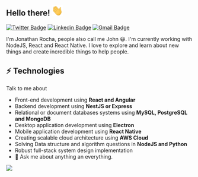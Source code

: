 <h2> Hello there! <img src="https://raw.githubusercontent.com/ABSphreak/ABSphreak/master/gifs/Hi.gif" width="30px"></h2>

[![Twitter Badge](https://img.shields.io/badge/-@johnferreirar-1ca0f1?style=flat-square&labelColor=1ca0f1&logo=twitter&logoColor=white&link=https://twitter.com/johnferreirar)](https://twitter.com/johnferreirar) [![Linkedin Badge](https://img.shields.io/badge/-johnferreirar-blue?style=flat-square&logo=Linkedin&logoColor=white&link=https://www.linkedin.com/in/john-engineer/?locale=en_US//)](https://www.linkedin.com/in/john-engineer/?locale=en_US) [![Gmail Badge](https://img.shields.io/badge/-johnferreirar@gmail.com-c14438?style=flat-square&logo=Gmail&logoColor=white&link=mailto:johnferreirar@gmail.com)](mailto:johnferreirar@gmail.com)

I'm Jonathan Rocha, people also call me John 😃. I'm currently working with NodeJS, React and React Native. 
I love to explore and learn about new things and create incredible things to help people.
## ⚡ Technologies    
Talk to me about
- Front-end development using **React and Angular**
- Backend development using **NestJS or Express**
- Relational or document databases systems using **MySQL, PostgreSQL and MongoDB**
- Desktop application development using **Electron**
- Mobile application development using **React Native**
- Creating scalable cloud architecture using **AWS Cloud**
- Solving Data structure and algorithm questions in **NodeJS and Python**
- Robust full-stack system design implementation
- 💬 Ask me about anything an everything.


![](https://komarev.com/ghpvc/?username=jonathrocha&color=blue&style=flat-square&label=PROFILE+VIEWS)
